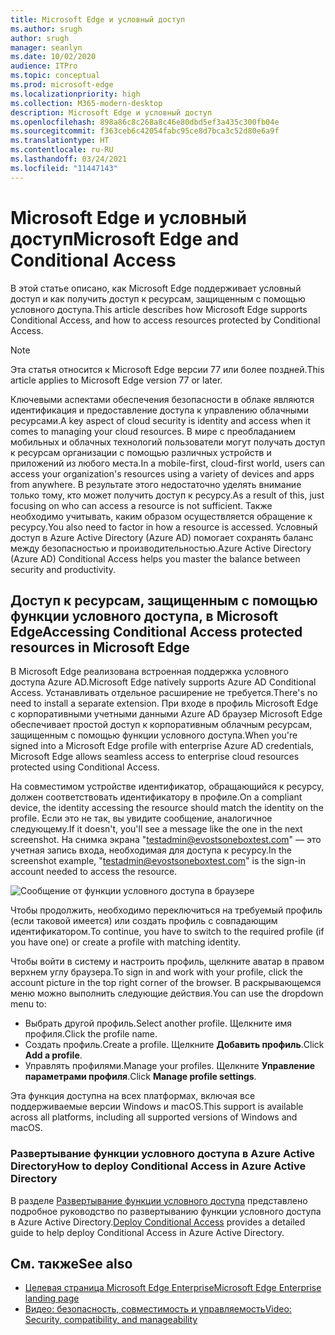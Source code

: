 ```yaml
---
title: Microsoft Edge и условный доступ
ms.author: srugh
author: srugh
manager: seanlyn
ms.date: 10/02/2020
audience: ITPro
ms.topic: conceptual
ms.prod: microsoft-edge
ms.localizationpriority: high
ms.collection: M365-modern-desktop
description: Microsoft Edge и условный доступ
ms.openlocfilehash: 898a86c8c268a8c46e80dbd5ef3a435c300fb04e
ms.sourcegitcommit: f363ceb6c42054fabc95ce8d7bca3c52d80e6a9f
ms.translationtype: HT
ms.contentlocale: ru-RU
ms.lasthandoff: 03/24/2021
ms.locfileid: "11447143"
---
```

# <a name="microsoft-edge-and-conditional-access"></a><span data-ttu-id="dd547-103">Microsoft Edge и условный доступ</span><span class="sxs-lookup"><span data-stu-id="dd547-103">Microsoft Edge and Conditional Access</span></span>
  
<span data-ttu-id="dd547-104">В этой статье описано, как Microsoft Edge поддерживает условный доступ и как получить доступ к ресурсам, защищенным с помощью условного доступа.</span><span class="sxs-lookup"><span data-stu-id="dd547-104">This article describes how Microsoft Edge supports Conditional Access, and how to access resources protected by Conditional Access.</span></span>

> [!NOTE]
> <span data-ttu-id="dd547-105">Эта статья относится к Microsoft Edge версии 77 или более поздней.</span><span class="sxs-lookup"><span data-stu-id="dd547-105">This article applies to Microsoft Edge version 77 or later.</span></span>

<span data-ttu-id="dd547-106">Ключевыми аспектами обеспечения безопасности в облаке являются идентификация и предоставление доступа к управлению облачными ресурсами.</span><span class="sxs-lookup"><span data-stu-id="dd547-106">A key aspect of cloud security is identity and access when it comes to managing your cloud resources.</span></span> <span data-ttu-id="dd547-107">В мире с преобладанием мобильных и облачных технологий пользователи могут получать доступ к ресурсам организации с помощью различных устройств и приложений из любого места.</span><span class="sxs-lookup"><span data-stu-id="dd547-107">In a mobile-first, cloud-first world, users can access your organization's resources using a variety of devices and apps from anywhere.</span></span> <span data-ttu-id="dd547-108">В результате этого недостаточно уделять внимание только тому, кто может получить доступ к ресурсу.</span><span class="sxs-lookup"><span data-stu-id="dd547-108">As a result of this, just focusing on who can access a resource is not sufficient.</span></span> <span data-ttu-id="dd547-109">Также необходимо учитывать, каким образом осуществляется обращение к ресурсу.</span><span class="sxs-lookup"><span data-stu-id="dd547-109">You also need to factor in how a resource is accessed.</span></span> <span data-ttu-id="dd547-110">Условный доступ в Azure Active Directory (Azure AD) помогает сохранять баланс между безопасностью и производительностью.</span><span class="sxs-lookup"><span data-stu-id="dd547-110">Azure Active Directory (Azure AD) Conditional Access helps you master the balance between security and productivity.</span></span>

## <a name="accessing-conditional-access-protected-resources-in-microsoft-edge"></a><span data-ttu-id="dd547-111">Доступ к ресурсам, защищенным с помощью функции условного доступа, в Microsoft Edge</span><span class="sxs-lookup"><span data-stu-id="dd547-111">Accessing Conditional Access protected resources in Microsoft Edge</span></span>

<span data-ttu-id="dd547-112">В Microsoft Edge реализована встроенная поддержка условного доступа Azure AD.</span><span class="sxs-lookup"><span data-stu-id="dd547-112">Microsoft Edge natively supports Azure AD Conditional Access.</span></span> <span data-ttu-id="dd547-113">Устанавливать отдельное расширение не требуется.</span><span class="sxs-lookup"><span data-stu-id="dd547-113">There's no need to install a separate extension.</span></span> <span data-ttu-id="dd547-114">При входе в профиль Microsoft Edge с корпоративными учетными данными Azure AD браузер Microsoft Edge обеспечивает простой доступ к корпоративным облачным ресурсам, защищенным с помощью функции условного доступа.</span><span class="sxs-lookup"><span data-stu-id="dd547-114">When you're signed into a Microsoft Edge profile with enterprise Azure AD credentials, Microsoft Edge allows seamless access to enterprise cloud resources protected using Conditional Access.</span></span>

<span data-ttu-id="dd547-115">На совместимом устройстве идентификатор, обращающийся к ресурсу, должен соответствовать идентификатору в профиле.</span><span class="sxs-lookup"><span data-stu-id="dd547-115">On a compliant device, the identity accessing the resource should match the identity on the profile.</span></span>  <span data-ttu-id="dd547-116">Если это не так, вы увидите сообщение, аналогичное следующему.</span><span class="sxs-lookup"><span data-stu-id="dd547-116">If it doesn't, you'll see a message like the one in the next screenshot.</span></span> <span data-ttu-id="dd547-117">На снимка экрана "testadmin@evostsoneboxtest.com" — это учетная запись входа, необходимая для доступа к ресурсу.</span><span class="sxs-lookup"><span data-stu-id="dd547-117">In the screenshot example, "testadmin@evostsoneboxtest.com" is the sign-in account needed to access the resource.</span></span>

![Сообщение от функции условного доступа в браузере](./media/edge-security/microsoft-edge-security-conditional-access.png)

<span data-ttu-id="dd547-119">Чтобы продолжить, необходимо переключиться на требуемый профиль (если таковой имеется) или создать профиль с совпадающим идентификатором.</span><span class="sxs-lookup"><span data-stu-id="dd547-119">To continue, you have to switch to the required profile (if you have one) or create a profile with matching identity.</span></span>

<span data-ttu-id="dd547-120">Чтобы войти в систему и настроить профиль, щелкните аватар в правом верхнем углу браузера.</span><span class="sxs-lookup"><span data-stu-id="dd547-120">To sign in and work with your profile, click the account picture in the top right corner of the browser.</span></span> <span data-ttu-id="dd547-121">В раскрывающемся меню можно выполнить следующие действия.</span><span class="sxs-lookup"><span data-stu-id="dd547-121">You can use the dropdown menu to:</span></span>

- <span data-ttu-id="dd547-122">Выбрать другой профиль.</span><span class="sxs-lookup"><span data-stu-id="dd547-122">Select another profile.</span></span> <span data-ttu-id="dd547-123">Щелкните имя профиля.</span><span class="sxs-lookup"><span data-stu-id="dd547-123">Click the profile name.</span></span>
- <span data-ttu-id="dd547-124">Создать профиль.</span><span class="sxs-lookup"><span data-stu-id="dd547-124">Create a profile.</span></span> <span data-ttu-id="dd547-125">Щелкните **Добавить профиль**.</span><span class="sxs-lookup"><span data-stu-id="dd547-125">Click **Add a profile**.</span></span>
- <span data-ttu-id="dd547-126">Управлять профилями.</span><span class="sxs-lookup"><span data-stu-id="dd547-126">Manage your profiles.</span></span> <span data-ttu-id="dd547-127">Щелкните **Управление параметрами профиля**.</span><span class="sxs-lookup"><span data-stu-id="dd547-127">Click **Manage profile settings**.</span></span>

<span data-ttu-id="dd547-128">Эта функция доступна на всех платформах, включая все поддерживаемые версии Windows и macOS.</span><span class="sxs-lookup"><span data-stu-id="dd547-128">This support is available across all platforms, including all supported versions of Windows and macOS.</span></span>

### <a name="how-to-deploy-conditional-access-in-azure-active-directory"></a><span data-ttu-id="dd547-129">Развертывание функции условного доступа в Azure Active Directory</span><span class="sxs-lookup"><span data-stu-id="dd547-129">How to deploy Conditional Access in Azure Active Directory</span></span>

<span data-ttu-id="dd547-130">В разделе [Развертывание функции условного доступа](/azure/active-directory/conditional-access/plan-conditional-access) представлено подробное руководство по развертыванию функции условного доступа в Azure Active Directory.</span><span class="sxs-lookup"><span data-stu-id="dd547-130">[Deploy Conditional Access](/azure/active-directory/conditional-access/plan-conditional-access) provides a detailed guide to help deploy Conditional Access in Azure Active Directory.</span></span>

## <a name="see-also"></a><span data-ttu-id="dd547-131">См. также</span><span class="sxs-lookup"><span data-stu-id="dd547-131">See also</span></span>

- [<span data-ttu-id="dd547-132">Целевая страница Microsoft Edge Enterprise</span><span class="sxs-lookup"><span data-stu-id="dd547-132">Microsoft Edge Enterprise landing page</span></span>](https://aka.ms/EdgeEnterprise)
- [<span data-ttu-id="dd547-133">Видео: безопасность, совместимость и управляемость</span><span class="sxs-lookup"><span data-stu-id="dd547-133">Video: Security, compatibility, and manageability</span></span>](/microsoft-edge-video-security-compatibility-manageability.md)